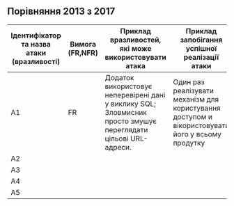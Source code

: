 ## Порівняння 2013 з 2017

|Ідентифікатор та назва атаки (вразливості)|Вимога (FR,NFR)|Приклад вразливостей, які може використовувати атака|Приклад запобігання успішної реалізації атаки|
|------|----------------------------------|----------------------------|--|
|A1|FR|Додаток використовує неперевірені дані у виклику SQL; Зловмисник просто змушує переглядати цільові URL-адреси.|Один раз реалізувати механізм для користування доступом и вікористовувати його у всьому продутку|
|A2||||
|A3||||
|A4||||
|A5||||


